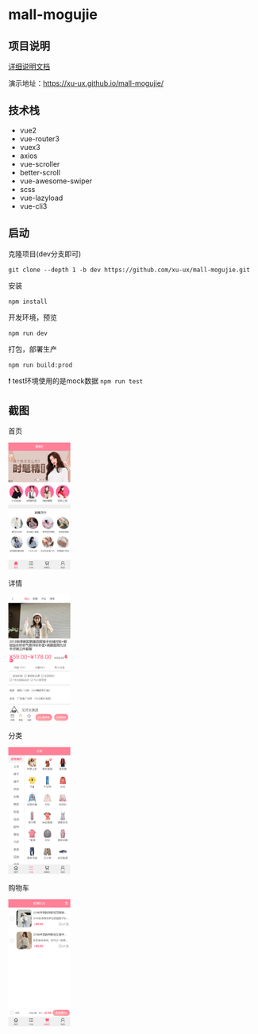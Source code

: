 # mall-mogujie

## 项目说明

[详细说明文档](./%E9%A1%B9%E7%9B%AE%E8%AF%B4%E6%98%8E.md)

演示地址：https://xu-ux.github.io/mall-mogujie/

## 技术栈

- vue2
- vue-router3
- vuex3
- axios
- vue-scroller
- better-scroll
- vue-awesome-swiper
- scss
- vue-lazyload
- vue-cli3



## 启动

克隆项目(dev分支即可)

```
git clone --depth 1 -b dev https://github.com/xu-ux/mall-mogujie.git
```

安装

```
npm install
```

开发环境，预览

```shell
npm run dev
```

打包，部署生产

```shell
npm run build:prod
```

❗ test环境使用的是mock数据 `npm run test`



## 截图

首页

<img src="images.assets/image-20221012110656066.png" alt="image-20221012110656066" style="zoom: 25%;" />

详情

<img src="images.assets/image-20221012111046463.png" alt="image-20221012111046463" style="zoom:25%;" />

分类

<img src="images.assets/image-20221012111001621.png" alt="image-20221012111001621" style="zoom:25%;" />

购物车

<img src="images.assets/image-20221012111134755.png" alt="image-20221012111134755" style="zoom:25%;" />
